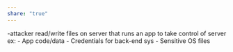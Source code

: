 ```yaml
---
share: "true"
---
```

-attacker read/write files on server that runs an app to take control of server 
	ex: 
		- App code/data
		- Credentials for back-end sys
		- Sensitive OS files 
